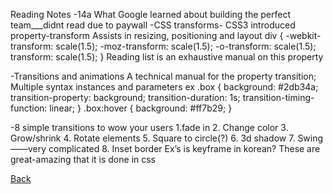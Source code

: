 Reading Notes
-14a
What Google learned about building the perfect team___didnt read due to paywall
-CSS transforms-
CSS3 introduced property-transform
Assists in resizing, positioning and layout
div {
  -webkit-transform: scale(1.5);
     -moz-transform: scale(1.5);
       -o-transform: scale(1.5);
          transform: scale(1.5);
}
Reading list is an exhaustive manual on this property

-Transitions and animations
A technical manual for the property transition;
Multiple syntax instances and parameters ex
.box {
  background: #2db34a;
  transition-property: background;
  transition-duration: 1s;
  transition-timing-function: linear;
}
.box:hover {
  background: #ff7b29;
}


-8 simple transitions to wow your users
1.fade in
2. Change color
3. Grow/shrink
4. Rotate elements
5. Square to circle(?)
6. 3d shadow
7. Swing——very complicated
8. Inset border
Ex’s is keyframe in korean?
These are great-amazing that it is done in css

[Back](README.md)